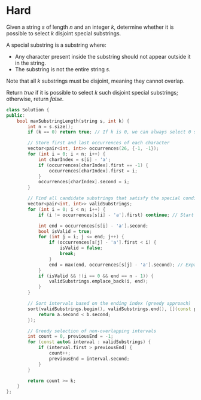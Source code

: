 # Hard

Given a string $s$ of length $n$ and an integer $k$, determine whether it is possible to select $k$ disjoint special substrings.

A special substring is a substring where:

- Any character present inside the substring should not appear outside it in the string.
- The substring is not the entire string $s$.

Note that all $k$ substrings must be disjoint, meaning they cannot overlap.

Return $true$ if it is possible to select $k$ such disjoint special substrings; otherwise, return $false$.

```cpp
class Solution {
public:
    bool maxSubstringLength(string s, int k) {
        int n = s.size();
        if (k == 0) return true; // If k is 0, we can always select 0 substrings

        // Store first and last occurrences of each character
        vector<pair<int, int>> occurrences(26, {-1, -1});
        for (int i = 0; i < n; i++) {
            int charIndex = s[i] - 'a';
            if (occurrences[charIndex].first == -1) {
                occurrences[charIndex].first = i;
            }
            occurrences[charIndex].second = i;
        }

        // Find all candidate substrings that satisfy the special condition
        vector<pair<int, int>> validSubstrings;
        for (int i = 0; i < n; i++) {
            if (i != occurrences[s[i] - 'a'].first) continue; // Start only from first occurrences

            int end = occurrences[s[i] - 'a'].second;
            bool isValid = true;
            for (int j = i; j <= end; j++) {
                if (occurrences[s[j] - 'a'].first < i) {
                    isValid = false;
                    break;
                }
                end = max(end, occurrences[s[j] - 'a'].second); // Expand interval to include full range
            }
            if (isValid && !(i == 0 && end == n - 1)) {
                validSubstrings.emplace_back(i, end);
            }
        }

        // Sort intervals based on the ending index (greedy approach)
        sort(validSubstrings.begin(), validSubstrings.end(), [](const pair<int, int>& a, const pair<int, int>& b) {
            return a.second < b.second;
        });

        // Greedy selection of non-overlapping intervals
        int count = 0, previousEnd = -1;
        for (const auto& interval : validSubstrings) {
            if (interval.first > previousEnd) {
                count++;
                previousEnd = interval.second;
            }
        }

        return count >= k;
    }
};
```
